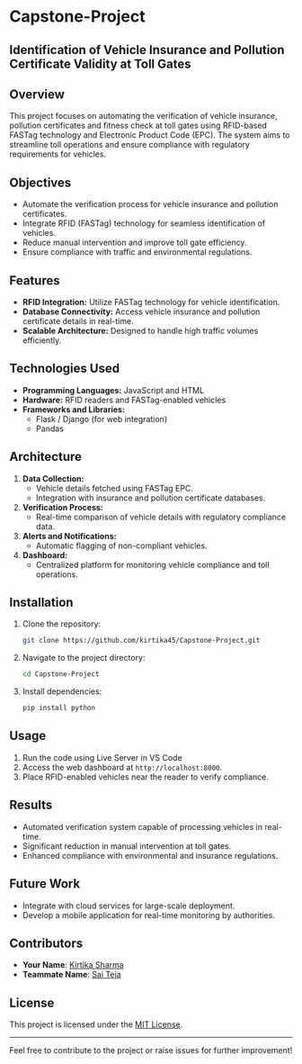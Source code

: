 # Capstone-Project
<h2>Identification of Vehicle Insurance and Pollution Certificate Validity at Toll Gates</h2>

## Overview
This project focuses on automating the verification of vehicle insurance, pollution certificates and fitness check at toll gates using RFID-based FASTag technology and Electronic Product Code (EPC). The system aims to streamline toll operations and ensure compliance with regulatory requirements for vehicles.

## Objectives
- Automate the verification process for vehicle insurance and pollution certificates.
- Integrate RFID (FASTag) technology for seamless identification of vehicles.
- Reduce manual intervention and improve toll gate efficiency.
- Ensure compliance with traffic and environmental regulations.

## Features
- **RFID Integration:** Utilize FASTag technology for vehicle identification.
- **Database Connectivity:** Access vehicle insurance and pollution certificate details in real-time.
- **Scalable Architecture:** Designed to handle high traffic volumes efficiently.

## Technologies Used
- **Programming Languages:** JavaScript and HTML
- **Hardware:** RFID readers and FASTag-enabled vehicles
- **Frameworks and Libraries:**
  - Flask / Django (for web integration)
  - Pandas

## Architecture
1. **Data Collection:**
   - Vehicle details fetched using FASTag EPC.
   - Integration with insurance and pollution certificate databases.
2. **Verification Process:**
   - Real-time comparison of vehicle details with regulatory compliance data.
3. **Alerts and Notifications:**
   - Automatic flagging of non-compliant vehicles.
4. **Dashboard:**
   - Centralized platform for monitoring vehicle compliance and toll operations.

## Installation
1. Clone the repository:
   ```bash
   git clone https://github.com/kirtika45/Capstone-Project.git
   ```
2. Navigate to the project directory:
   ```bash
   cd Capstone-Project
   ```
3. Install dependencies:
   ```bash
   pip install python
   ```


## Usage
1. Run the code using Live Server in VS Code
2. Access the web dashboard at `http://localhost:8000`.
3. Place RFID-enabled vehicles near the reader to verify compliance.

## Results
- Automated verification system capable of processing vehicles in real-time.
- Significant reduction in manual intervention at toll gates.
- Enhanced compliance with environmental and insurance regulations.

## Future Work
- Integrate with cloud services for large-scale deployment.
- Develop a mobile application for real-time monitoring by authorities.

## Contributors
- **Your Name**: [Kirtika Sharma](https://github.com/kirtika45)
- **Teammate Name**: [Sai Teja](https://github.com/Saikukatla)

## License
This project is licensed under the [MIT License](LICENSE).

---
Feel free to contribute to the project or raise issues for further improvement!

